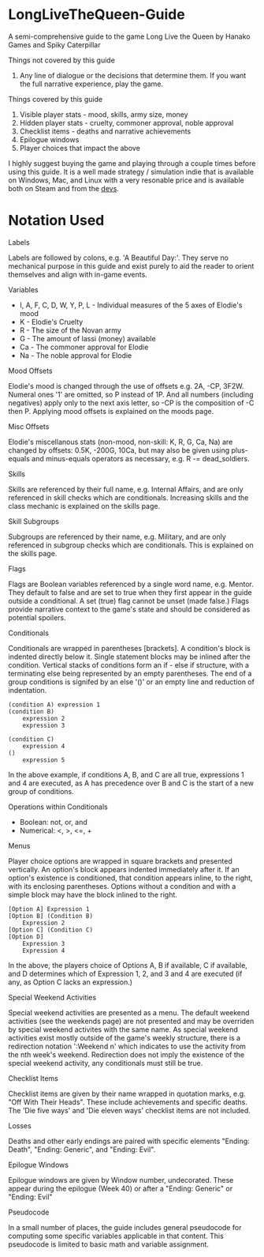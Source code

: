 # LongLiveTheQueen-Guide
A semi-comprehensive guide to the game Long Live the Queen by Hanako Games and Spiky Caterpillar

Things not covered by this guide
1. Any line of dialogue or the decisions that determine them. If you want the full narrative experience, play the game.

Things covered by this guide
1. Visible player stats - mood, skills, army size, money
2. Hidden player stats - cruelty, commoner approval, noble approval
3. Checklist items - deaths and narrative achievements
4. Epilogue windows
5. Player choices that impact the above

I highly suggest buying the game and playing through a couple times before using this guide. It is a well made strategy / simulation indie that is available on Windows, Mac, and Linux with a very resonable price and is available both on Steam and from the [devs](https://www.hanakogames.com/llq.shtml).

# Notation Used
Labels

Labels are followed by colons, e.g. 'A Beautiful Day:'. They serve no mechanical purpose in this guide and exist purely to aid the reader to orient themselves and align with in-game events.

Variables
- I, A, F, C, D, W, Y, P, L - Individual measures of the 5 axes of Elodie's mood
- K - Elodie's Cruelty
- R - The size of the Novan army
- G - The amount of lassi (money) available
- Ca - The commoner approval for Elodie
- Na - The noble approval for Elodie

Mood Offsets

Elodie's mood is changed through the use of offsets e.g. 2A, -CP, 3F2W. Numeral ones '1' are omitted, so P instead of 1P. And all numbers (including negatives) apply only to the next axis letter, so -CP is the composition of -C then P. Applying mood offsets is explained on the moods page.

Misc Offsets

Elodie's miscellanous stats (non-mood, non-skill: K, R, G, Ca, Na) are changed by offsets: 0.5K, -200G, 10Ca, but may also be given using plus-equals and minus-equals operators as necessary, e.g. R -= dead_soldiers.

Skills

Skills are referenced by their full name, e.g. Internal Affairs, and are only referenced in skill checks which are conditionals. Increasing skills and the class mechanic is explained on the skills page.

Skill Subgroups

Subgroups are referenced by their name, e.g. Military, and are only referenced in subgroup checks which are conditionals. This is explained on the skills page.

Flags

Flags are Boolean variables referenced by a single word name, e.g. Mentor. They default to false and are set to true when they first appear in the guide outside a conditional. A set (true) flag cannot be unset (made false.) Flags provide narrative context to the game's state and should be considered as potential spoilers.

Conditionals

Conditionals are wrapped in parentheses [brackets]. A condition's block is indented directly below it. Single statement blocks may be inlined after the condition. Vertical stacks of conditions form an if - else if structure, with a terminating else being represented by an empty parentheses. The end of a group conditions is signifed by an else '()' or an empty line and reduction of indentation.
    
    (condition A) expression 1
    (condition B)
        expression 2
        expression 3
    
    (condition C)
        expression 4
    ()
        expression 5

In the above example, if conditions A, B, and C are all true, expressions 1 and 4 are executed, as A has precedence over B and C is the start of a new group of conditions.

Operations within Conditionals
- Boolean: not, or, and
- Numerical: <, >, <=, +

Menus

Player choice options are wrapped in square brackets and presented vertically. An option's block appears indented immediately after it. If an option's existence is conditioned, that condition appears inline, to the right, with its enclosing parentheses. Options without a condition and with a simple block may have the block inlined to the right.
    
    [Option A] Expression 1
    [Option B] (Condition B)
        Expression 2
    [Option C] (Condition C)
    [Option D]
        Expression 3
        Expression 4

In the above, the players choice of Options A, B if available, C if available, and D determines which of Expression 1, 2, and 3 and 4 are executed (if any, as Option C lacks an expression.)

Special Weekend Activities

Special weekend activities are presented as a menu. The default weekend activities (see the weekends page) are not presented and may be overriden by special weekend activites with the same name. As special weekend activities exist mostly outside of the game's weekly structure, there is a redirection notation ':Weekend n' which indicates to use the activity from the nth week's weekend. Redirection does not imply the existence of the special weekend activity, any conditionals must still be true.

Checklist Items

Checklist items are given by their name wrapped in quotation marks, e.g. "Off With Their Heads". These include achievements and specific deaths. The 'Die five ways' and 'Die eleven ways' checklist items are not included.

Losses

Deaths and other early endings are paired with specific elements "Ending: Death", "Ending: Generic", and "Ending: Evil".

Epilogue Windows

Epilogue windows are given by Window number, undecorated. These appear during the epilogue (Week 40) or after a "Ending: Generic" or "Ending: Evil"

Pseudocode

In a small number of places, the guide includes general pseudocode for computing some specific variables applicable in that content. This pseudocode is limited to basic math and variable assignment.

